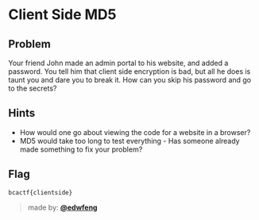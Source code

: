 # Client Side MD5

## Problem
Your friend John made an admin portal to his website, and added a password.
You tell him that client side encryption is bad, but all he does is taunt you and dare you to break it.
How can you skip his password and go to the secrets?

## Hints
* How would one go about viewing the code for a website in a browser?
* MD5 would take too long to test everything - Has someone already made something to fix your problem?

## Flag
`bcactf{clientside}`

> made by: [**@edwfeng**](https://github.com/edwfeng)
